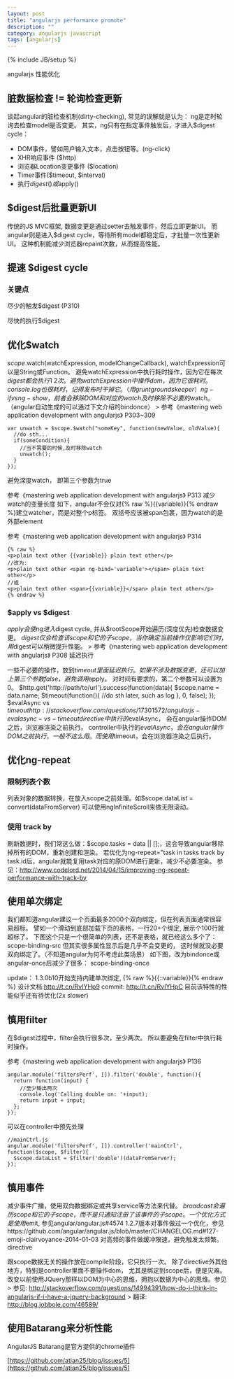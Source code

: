 ```yaml
---
layout: post
title: "angularjs performance promote"
description: ""
category: angularjs javascript
tags: [angularjs]
---
```

{% include JB/setup %}

angularjs 性能优化

## 脏数据检查 != 轮询检查更新

谈起angular的脏检查机制(dirty-checking), 常见的误解就是认为： ng是定时轮询去检查model是否变更。
其实，ng只有在指定事件触发后，才进入$digest cycle：

+ DOM事件，譬如用户输入文本，点击按钮等。(ng-click)
+ XHR响应事件 ($http)
+ 浏览器Location变更事件 ($location)
+ Timer事件($timeout, $interval)
+ 执行$digest()或$apply()


## $digest后批量更新UI

传统的JS MVC框架, 数据变更是通过setter去触发事件，然后立即更新UI。
而angular则是进入$digest cycle，等待所有model都稳定后，才批量一次性更新UI。
这种机制能减少浏览器repaint次数，从而提高性能。


## 提速 $digest cycle

### 关键点

尽少的触发$digest (P310)

尽快的执行$digest


## 优化$watch 

$scope.$watch(watchExpression, modelChangeCallback), watchExpression可以是String或Function。
避免watchExpression中执行耗时操作，因为它在每次$digest都会执行1~2次。
避免watchExpression中操作dom，因为它很耗时。
console.log也很耗时，记得发布时干掉它。（用grunt groundskeeper）
ng-if vs ng-show， 前者会移除DOM和对应的watch
及时移除不必要的$watch。（angular自动生成的可以通过下文介绍的bindonce） > 参考《mastering web application development with angularjs》 P303~309

	var unwatch = $scope.$watch("someKey", function(newValue, oldValue){
	  //do sth...
	  if(someCondition){
	    //当不需要的时候,及时移除watch
	    unwatch();
	  }
	});

避免深度watch， 即第三个参数为true

参考《mastering web application development with angularjs》 P313
减少watch的变量长度
如下，angular不会仅对{% raw %}{{variable}}{% endraw %}建立watcher，而是对整个p标签。
双括号应该被span包裹，因为watch的是外部element

参考《mastering web application development with angularjs》 P314

	{% raw %}
	<p>plain text other {{variable}} plain text other</p>
	//改为:
	<p>plain text other <span ng-bind='variable'></span> plain text other</p>
	//或
	<p>plain text other <span>{{variable}}</span> plain text other</p>
	{% endraw %}

### $apply vs $digest

$apply会使ng进入$digest cycle, 并从$rootScope开始遍历(深度优先)检查数据变更。
$digest仅会检查该scope和它的子scope，当你确定当前操作仅影响它们时，用$digest可以稍微提升性能。 > 参考《mastering web application development with angularjs》 P308
延迟执行

一些不必要的操作，放到$timeout里面延迟执行。
如果不涉及数据变更，还可以加上第三个参数false，避免调用$apply。
对时间有要求的，第二个参数可以设置为0。
$http.get('http://path/to/url').success(function(data){
  $scope.name = data.name;
  $timeout(function(){
    //do sth later, such as log
  }, 0, false);
});
$evalAsync vs $timeout
http://stackoverflow.com/questions/17301572/angularjs-evalasync-vs-timeout
directive中执行的$evalAsync， 会在angular操作DOM之后，浏览器渲染之前执行。
controller中执行的$evalAsync， 会在angular操作DOM之前执行，一般不这么用。
而使用$timeout，会在浏览器渲染之后执行。

## 优化ng-repeat

### 限制列表个数

列表对象的数据转换，在放入scope之前处理。如$scope.dataList = convert(dataFromServer)
可以使用ngInfiniteScroll来做无限滚动。

### 使用 track by

刷新数据时，我们常这么做：$scope.tasks = data || [];，这会导致angular移除掉所有的DOM，重新创建和渲染。
若优化为ng-repeat="task in tasks track by task.id后，angular就能复用task对应的原DOM进行更新，减少不必要渲染。
参见：http://www.codelord.net/2014/04/15/improving-ng-repeat-performance-with-track-by

## 使用单次绑定

我们都知道angular建议一个页面最多2000个双向绑定，但在列表页面通常很容易超标。
譬如一个滑动到底部加载下页的表格，一行20+个绑定, 展示个100行就超标了。
下图这个只是一个很简单的列表，还不是表格，就已经这么多个了：
scope-binding-src
但其实很多属性显示后是几乎不会变更的， 这时候就没必要双向绑定了。（不知道angular为何不考虑此类场景）
如下图，改为bindonce或angular-once后减少了很多：
scope-binding-once

update：
1.3.0b10开始支持内建单次绑定, {% raw %}{{::variable}}{% endraw %}
设计文档:http://t.cn/RvIYHp9 
commit: http://t.cn/RvIYHpC
目前该特性的性能似乎还有待优化(2x slower)

## 慎用filter

在$digest过程中，filter会执行很多次，至少两次。
所以要避免在filter中执行耗时操作。

参考《mastering web application development with angularjs》 P136

	angular.module('filtersPerf', []).filter('double', function(){
	  return function(input) {
	    //至少输出两次
	    console.log('Calling double on: '+input);
	    return input + input;
	  };
	});

可以在controller中预先处理

	//mainCtrl.js
	angular.module('filtersPerf', []).controller('mainCtrl', function($scope, $filter){
	  $scope.dataList = $filter('double')(dataFromServer);
	});

## 慎用事件

减少事件广播，使用双向数据绑定或共享service等方法来代替。
$broadcast会遍历scope和它的子scope，而不是只通知注册了该事件的子scope。
一个优化方式是使用$emit, 参见angular/angular.js#4574
1.2.7版本对事件做过一个优化，参见https://github.com/angular/angular.js/blob/master/CHANGELOG.md#127-emoji-clairvoyance-2014-01-03
对高频的事件做缓冲限速，避免触发太频繁。
directive

跟scope数据无关的操作放在compile阶段，它只执行一次。
除了directive外其他地方，特别是controller里面不要操作dom， 尤其是绑定到scope后，便是灾难。
改变以前使用JQuery那样以DOM为中心的思维，拥抱以数据为中心的思维。参见 > 参见: http://stackoverflow.com/questions/14994391/how-do-i-think-in-angularjs-if-i-have-a-jquery-background > 翻译: http://blog.jobbole.com/46589/

## 使用Batarang来分析性能

AngularJS Batarang是官方提供的chrome插件 



[https://github.com/atian25/blog/issues/5](https://github.com/atian25/blog/issues/5)
